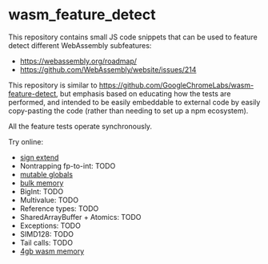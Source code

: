 # wasm_feature_detect

This repository contains small JS code snippets that can be used to feature detect different WebAssembly subfeatures:
 - https://webassembly.org/roadmap/
 - https://github.com/WebAssembly/website/issues/214

This repository is similar to https://github.com/GoogleChromeLabs/wasm-feature-detect, but emphasis based on educating how the tests are performed, and intended to be easily embeddable to external code by easily copy-pasting the code (rather than needing to set up a npm ecosystem).

All the feature tests operate synchronously.

Try online:
 - [sign extend](http://clb.confined.space/wasm_feature_detect/sign_extend.html)
 - Nontrapping fp-to-int: TODO
 - [mutable globals](http://clb.confined.space/wasm_feature_detect/mutable_globals.html)
 - [bulk memory](http://clb.confined.space/wasm_feature_detect/bulk_memory.html)
 - BigInt: TODO
 - Multivalue: TODO
 - Reference types: TODO
 - SharedArrayBuffer + Atomics: TODO
 - Exceptions: TODO
 - SIMD128: TODO
 - Tail calls: TODO
 - [4gb wasm memory](http://clb.confined.space/wasm_feature_detect/4gb_wasm_memory.html)
